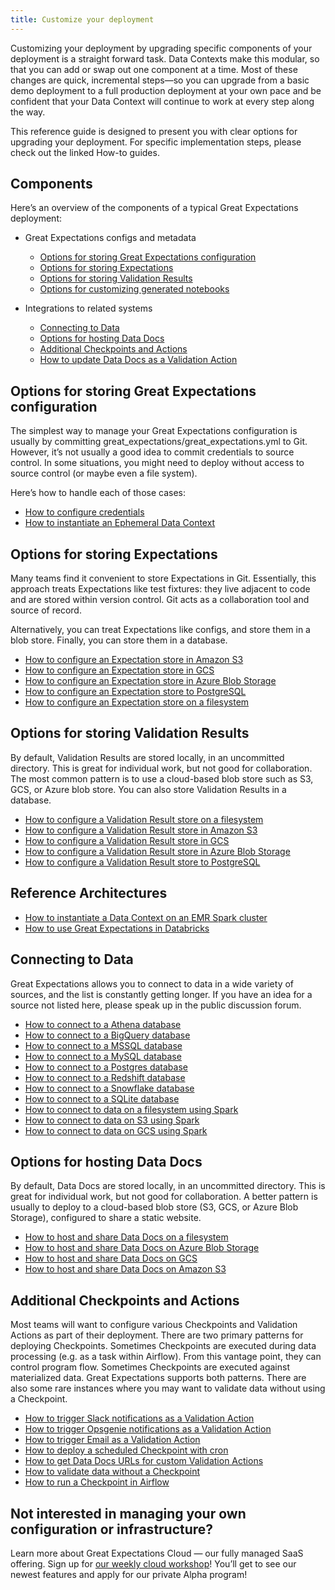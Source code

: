 ```yaml
---
title: Customize your deployment
---
```

Customizing your deployment by upgrading specific components of your deployment is a straight forward task. Data Contexts make this modular, so that you can add or swap out one component at a time. Most of these changes are quick, incremental steps—so you can upgrade from a basic demo deployment to a full production deployment at your own pace and be confident that your Data Context will continue to work at every step along the way.

This reference guide is designed to present you with clear options for upgrading your deployment. For specific implementation steps, please check out the linked How-to guides.

## Components

Here’s an overview of the components of a typical Great Expectations deployment:

* Great Expectations configs and metadata
  * [Options for storing Great Expectations configuration](#options-for-storing-great-expectations-configuration)
  * [Options for storing Expectations](#options-for-storing-expectations)
  * [Options for storing Validation Results](#options-for-storing-validation-results)
  * [Options for customizing generated notebooks](#options-for-customizing-generated-notebooks)

* Integrations to related systems
  * [Connecting to Data](#connecting-to-data)
  * [Options for hosting Data Docs](#options-for-hosting-data-docs)
  * [Additional Checkpoints and Actions](#additional-checkpoints-and-actions)
  * [How to update Data Docs as a Validation Action](../guides/validation/validation_actions/how_to_update_data_docs_as_a_validation_action.md)

## Options for storing Great Expectations configuration
The simplest way to manage your Great Expectations configuration is usually by committing great_expectations/great_expectations.yml to Git. However, it’s not usually a good idea to commit credentials to source control. In some situations, you might need to deploy without access to source control (or maybe even a file system).

Here’s how to handle each of those cases:

* [How to configure credentials](../guides/setup/configuring_data_contexts/how_to_configure_credentials.md)
* [How to instantiate an Ephemeral Data Context](/docs/guides/setup/configuring_data_contexts/instantiating_data_contexts/how_to_explicitly_instantiate_an_ephemeral_data_context)

## Options for storing Expectations
Many teams find it convenient to store Expectations in Git. Essentially, this approach treats Expectations like test fixtures: they live adjacent to code and are stored within version control. Git acts as a collaboration tool and source of record.

Alternatively, you can treat Expectations like configs, and store them in a blob store. Finally, you can store them in a database.

* [How to configure an Expectation store in Amazon S3](../guides/setup/configuring_metadata_stores/how_to_configure_an_expectation_store_in_amazon_s3.md)
* [How to configure an Expectation store in GCS](../guides/setup/configuring_metadata_stores/how_to_configure_an_expectation_store_in_gcs.md)
* [How to configure an Expectation store in Azure Blob Storage](../guides/setup/configuring_metadata_stores/how_to_configure_an_expectation_store_in_azure_blob_storage.md)
* [How to configure an Expectation store to PostgreSQL](../guides/setup/configuring_metadata_stores/how_to_configure_an_expectation_store_to_postgresql.md)
* [How to configure an Expectation store on a filesystem](../guides/setup/configuring_metadata_stores/how_to_configure_an_expectation_store_to_postgresql.md)

## Options for storing Validation Results
By default, Validation Results are stored locally, in an uncommitted directory. This is great for individual work, but not good for collaboration. The most common pattern is to use a cloud-based blob store such as S3, GCS, or Azure blob store. You can also store Validation Results in a database.

* [How to configure a Validation Result store on a filesystem](../guides/setup/configuring_metadata_stores/how_to_configure_a_validation_result_store_on_a_filesystem.md)
* [How to configure a Validation Result store in Amazon S3](../guides/setup/configuring_metadata_stores/how_to_configure_a_validation_result_store_in_amazon_s3.md)
* [How to configure a Validation Result store in GCS](../guides/setup/configuring_metadata_stores/how_to_configure_a_validation_result_store_in_gcs.md)
* [How to configure a Validation Result store in Azure Blob Storage](../guides/setup/configuring_metadata_stores/how_to_configure_a_validation_result_store_in_azure_blob_storage.md)
* [How to configure a Validation Result store to PostgreSQL](../guides/setup/configuring_metadata_stores/how_to_configure_a_validation_result_store_to_postgresql.md)

## Reference Architectures

* [How to instantiate a Data Context on an EMR Spark cluster](../deployment_patterns/how_to_instantiate_a_data_context_on_an_emr_spark_cluster.md)
* [How to use Great Expectations in Databricks](../deployment_patterns/how_to_use_great_expectations_in_databricks.md)

## Connecting to Data
Great Expectations allows you to connect to data in a wide variety of sources, and the list is constantly getting longer. If you have an idea for a source not listed here, please speak up in the public discussion forum.

* [How to connect to a Athena database](../guides/connecting_to_your_data/database/athena.md)
* [How to connect to a BigQuery database](../guides/connecting_to_your_data/database/bigquery.md)
* [How to connect to a MSSQL database](../guides/connecting_to_your_data/database/mssql.md)
* [How to connect to a MySQL database](../guides/connecting_to_your_data/database/mysql.md)
* [How to connect to a Postgres database](../guides/connecting_to_your_data/database/postgres.md)
* [How to connect to a Redshift database](../guides/connecting_to_your_data/database/redshift.md)
* [How to connect to a Snowflake database](../guides/connecting_to_your_data/database/snowflake.md)
* [How to connect to a SQLite database](../guides/connecting_to_your_data/database/sqlite.md)
* [How to connect to data on a filesystem using Spark](../guides/connecting_to_your_data/filesystem/spark.md)
* [How to connect to data on S3 using Spark](/docs/0.15.50/guides/connecting_to_your_data/cloud/s3/pandas)
* [How to connect to data on GCS using Spark](../guides/connecting_to_your_data/cloud/gcs/spark.md)

## Options for hosting Data Docs
By default, Data Docs are stored locally, in an uncommitted directory. This is great for individual work, but not good for collaboration. A better pattern is usually to deploy to a cloud-based blob store (S3, GCS, or Azure Blob Storage), configured to share a static website.

* [How to host and share Data Docs on a filesystem](../guides/setup/configuring_data_docs/how_to_host_and_share_data_docs_on_a_filesystem.md)
* [How to host and share Data Docs on Azure Blob Storage](../guides/setup/configuring_data_docs/how_to_host_and_share_data_docs_on_azure_blob_storage.md)
* [How to host and share Data Docs on GCS](../guides/setup/configuring_data_docs/how_to_host_and_share_data_docs_on_gcs.md)
* [How to host and share Data Docs on Amazon S3](../guides/setup/configuring_data_docs/how_to_host_and_share_data_docs_on_amazon_s3.md)

## Additional Checkpoints and Actions
Most teams will want to configure various Checkpoints and Validation Actions as part of their deployment. There are two primary patterns for deploying Checkpoints. Sometimes Checkpoints are executed during data processing (e.g. as a task within Airflow). From this vantage point, they can control program flow. Sometimes Checkpoints are executed against materialized data. Great Expectations supports both patterns. There are also some rare instances where you may want to validate data without using a Checkpoint.

* [How to trigger Slack notifications as a Validation Action](../guides/validation/validation_actions/how_to_trigger_slack_notifications_as_a_validation_action.md)
* [How to trigger Opsgenie notifications as a Validation Action](../guides/validation/validation_actions/how_to_trigger_opsgenie_notifications_as_a_validation_action.md)
* [How to trigger Email as a Validation Action](../guides/validation/validation_actions/how_to_trigger_email_as_a_validation_action.md)
* [How to deploy a scheduled Checkpoint with cron](../guides/validation/advanced/how_to_deploy_a_scheduled_checkpoint_with_cron.md)
* [How to get Data Docs URLs for custom Validation Actions](../guides/validation/advanced/how_to_get_data_docs_urls_for_custom_validation_actions.md)
* [How to validate data without a Checkpoint](../guides/validation/advanced/how_to_validate_data_without_a_checkpoint.md)
* [How to run a Checkpoint in Airflow](../deployment_patterns/how_to_use_great_expectations_with_airflow.md)

## Not interested in managing your own configuration or infrastructure?
Learn more about Great Expectations Cloud — our fully managed SaaS offering. Sign up for [our weekly cloud workshop](https://greatexpectations.io/cloud)! You’ll get to see our newest features and apply for our private Alpha program!
